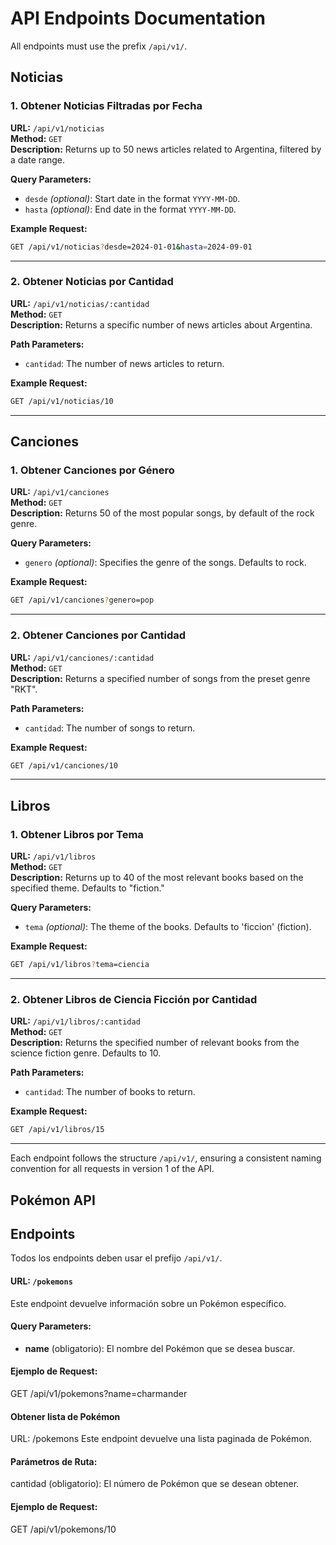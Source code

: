 # API Endpoints Documentation

All endpoints must use the prefix `/api/v1/`.

## Noticias

### 1. Obtener Noticias Filtradas por Fecha

**URL:** `/api/v1/noticias`  
**Method:** `GET`  
**Description:** Returns up to 50 news articles related to Argentina, filtered by a date range.

**Query Parameters:**
- `desde` *(optional)*: Start date in the format `YYYY-MM-DD`.
- `hasta` *(optional)*: End date in the format `YYYY-MM-DD`.

**Example Request:**
```bash
GET /api/v1/noticias?desde=2024-01-01&hasta=2024-09-01
```

---

### 2. Obtener Noticias por Cantidad

**URL:** `/api/v1/noticias/:cantidad`  
**Method:** `GET`  
**Description:** Returns a specific number of news articles about Argentina.

**Path Parameters:**
- `cantidad`: The number of news articles to return.

**Example Request:**
```bash
GET /api/v1/noticias/10
```

---

## Canciones

### 1. Obtener Canciones por Género

**URL:** `/api/v1/canciones`  
**Method:** `GET`  
**Description:** Returns 50 of the most popular songs, by default of the rock genre.

**Query Parameters:**
- `genero` *(optional)*: Specifies the genre of the songs. Defaults to rock.

**Example Request:**
```bash
GET /api/v1/canciones?genero=pop
```

---

### 2. Obtener Canciones por Cantidad

**URL:** `/api/v1/canciones/:cantidad`  
**Method:** `GET`  
**Description:** Returns a specified number of songs from the preset genre "RKT".

**Path Parameters:**
- `cantidad`: The number of songs to return.

**Example Request:**
```bash
GET /api/v1/canciones/10
```

---

## Libros

### 1. Obtener Libros por Tema

**URL:** `/api/v1/libros`  
**Method:** `GET`  
**Description:** Returns up to 40 of the most relevant books based on the specified theme. Defaults to "fiction."

**Query Parameters:**
- `tema` *(optional)*: The theme of the books. Defaults to 'ficcion' (fiction).

**Example Request:**
```bash
GET /api/v1/libros?tema=ciencia
```

---

### 2. Obtener Libros de Ciencia Ficción por Cantidad

**URL:** `/api/v1/libros/:cantidad`  
**Method:** `GET`  
**Description:** Returns the specified number of relevant books from the science fiction genre. Defaults to 10.

**Path Parameters:**
- `cantidad`: The number of books to return.

**Example Request:**
```bash
GET /api/v1/libros/15
```

--- 

Each endpoint follows the structure `/api/v1/`, ensuring a consistent naming convention for all requests in version 1 of the API.

## Pokémon API

## Endpoints

Todos los endpoints deben usar el prefijo `/api/v1/`.

#### URL: `/pokemons`
Este endpoint devuelve información sobre un Pokémon específico.

#### Query Parameters:
- **name** (obligatorio): El nombre del Pokémon que se desea buscar.

#### Ejemplo de Request:

GET /api/v1/pokemons?name=charmander

#### Obtener lista de Pokémon
URL: /pokemons
Este endpoint devuelve una lista paginada de Pokémon.

#### Parámetros de Ruta:
cantidad (obligatorio): El número de Pokémon que se desean obtener.
#### Ejemplo de Request:

GET /api/v1/pokemons/10


